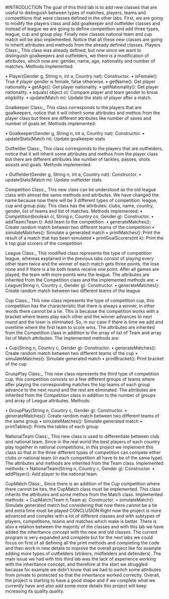#INTRODUCTION
The goal of this third lab is to add new classes that are useful to distinguish between types of matches, players, teams and competitions that were classes defined in the other labs. First, we are going to modify the players class and add goalkeeper and outfielder classes and instead of league we are going to define competition and add three types, league, cup and group play. Finally new classes national team and cup match will be also implemented. Notice that all these new classes are going to inherit attributes and methods from the already defined classes.
Players Class:_
This class was already defined, but now since we want to distinguish goalkeepers and outfielders, we there is a modification of attributes, which now are:  gender, name, age, nationality and number of matches. Methods implemented:

•	Player(Gender g, String n, int a, Country nat): Constructor.
•	isFemale(): True if player gender is female, false otherwise.
•	getName(): Get player nationality
•	getAge(): Get player nationality.
•	getNationality(): Get player nationality.
•	equals( object o): Compare player and team gender to know eligibility.
•	update(Match m): Update the stats of player after a match.

Goalkeeper Class:_
This class corresponds to the players that are goalkeepers, notice that it will inherit some attributes and methos from the player class but there are different attributes like number of saves and number of goals let. Methods implemented:

•	Goalkeeper(Gender g, String n, int a, Country nat): Constructor.
•	updateStats(Match m): Update goalkeeper stats

Outfielder Class:_
This class corresponds to the players that are outfielders, notice that it will inherit some attributes and methos from the player class but there are different attributes like number of tackles, passes, shots assists and goals. Methods implemented:

•	Outfielder(Gender g, String n, int a, Country nat): Constructor.
•	updateStats(Match m): Update outfielder stats


Competition Class:_
This new class can be understood as the old league class with almost the same methods and attributes. We have changed the name because now there will be 3 different types of competition: league, cup and group play. This class has the attributes: clubs, name, country, gender, list of teams and list of matches. Methods implemented:
•	Competition(boolean cl, String n, Country co, Gender g): Constructor.
•	addTeam(Team t): Add team to the competition.
•	generateMatches(): Create random match between two different teams of the competition 
•	simulateMatches(): Simulate a generated match
•	printMatches(): Print the result of a match that has been simulated
•	printGoalScorers(int k): Print the k top goal scorers of the competition






League Class:_
This modified class represents the type of competition league, whereas explained in the previous labs consist of playing every other team twice and the winner of each match gets three points, the lose none and if there is a tie both teams receive one point. After all games are played, the team with more points wins the league. The attributes are inherited from the Competition class and the implemented methods are:
•	League(String n, Country c, Gender g): Constructor.
•	generateMatches(): Create random match between two different teams of the league 

Cup Class:_
This new class represents the type of competition cup, this competition has the characteristic that there is always a winner, in other words there cannot be a tie. This is because the competition works with a bracket where teams play each other and the winner advances to next round and the loser is eliminated. So, in our case if there is time we add and overtime where the first team to score wins. The attributes are inherited from the Competition class in addition to the array of list of Team and array list of Match attributes. The implemented methods are:

•	Cup(String n, Country c, Gender g): Constructor.
•	generateMatches(): Create random match between two different teams of the cup 
•	simulateMatches(): Simulate generated match 
•	printBracket(): Print bracket of the cup





GruopPlay Class:_
This new class represents the third type of competition cup, this competition consists on a few different groups of teams where after playing the corresponding matches the top teams of each group advance to the next round and the rest are eliminated. The attributes are inherited from the Competition class in addition to the number of groups and array of League attributes. Methods:

•	GroupPlay(String n, Country c, Gender g): Constructor.
•	generateMatches(): Create random match between two different teams of the same group 
•	simulateMatches(): Simulate generated match 
•	printTables(): Prints the tables of each group 

NationalTeam Class:_
This new class is used to differentiate between club and national team. Since in the real world the best players of each country play together in national competitions, in this project we implement this class so that in the three different types of competition can compete either clubs or national team (in each competition all have to be of the same type). The attributes and methods  are inherited from the Team class. Implemented methods: 
•	NationalTeam(String n, Country c, Gender g): Constructor.
•	addPlayer(): Add player to the national team.

CupMatch Class:_
Since there is an addition of the Cup competition where there cannot be ties, the CupMatch class must be implemented. This class inherits the attributes and some methos from the Match class. Implemented methods:
•	CupMatch(Team h,Team a): Constructor.
•	simulateMatch(): Simulate generated match but considering that now there cannot be a tie and extra time must be played
CONCLUSION
Right now the project is more advanced and complex with a lot of different classes and with subtypes of players, competitions, teams and matches which make is better. There is also a relation between the majority of the classes and with this lab we have added the inheritance concept with the new and old classes.
The current program is very expanded and complete but for the next labs we could focus on first of all defining all the print methods and completing the code and then work in  new details to improve the overall project like for example adding more types of outfielders  (strikers, midfielders and defenders).
The main issue we had with this third lab was the lack of experience working with the inheritance concept, and therefore at the start we struggled because for example we didn’t know that we had to switch some attributes from private to protected so that the inheritance worked correctly.
Overall, the project is starting to have a good shape and if we complete what we currently have and also add some more details this project will keep increasing its quality.quality.

